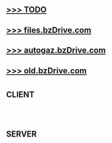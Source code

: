 ## [>>> TODO](./TODO.md)
## [>>> files.bzDrive.com](https://files.bzdrive.com)
## [>>> autogaz.bzDrive.com](https://autogaz.bzdrive.com)
## [>>> old.bzDrive.com](https://old.bzdrive.com)
#

## CLIENT



</br></br>

## SERVER


